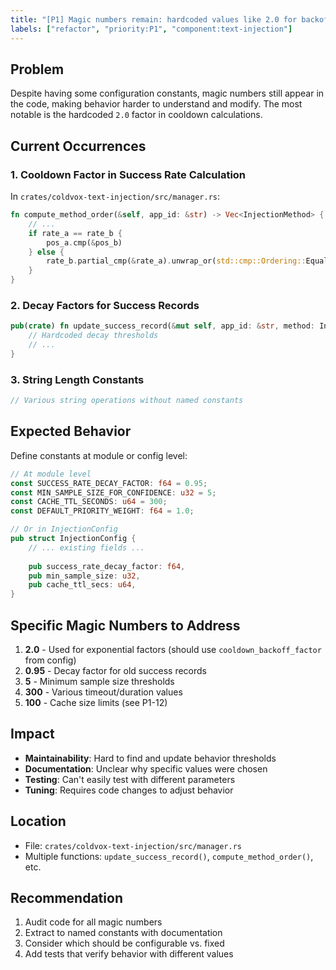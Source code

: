 ```yaml
---
title: "[P1] Magic numbers remain: hardcoded values like 2.0 for backoff factor"
labels: ["refactor", "priority:P1", "component:text-injection"]
---
```


## Problem

Despite having some configuration constants, magic numbers still appear in the code, making behavior harder to understand and modify. The most notable is the hardcoded `2.0` factor in cooldown calculations.

## Current Occurrences

### 1. Cooldown Factor in Success Rate Calculation

In `crates/coldvox-text-injection/src/manager.rs`:

```rust
fn compute_method_order(&self, app_id: &str) -> Vec<InjectionMethod> {
    // ...
    if rate_a == rate_b {
        pos_a.cmp(&pos_b)
    } else {
        rate_b.partial_cmp(&rate_a).unwrap_or(std::cmp::Ordering::Equal)
    }
}
```

### 2. Decay Factors for Success Records

```rust
pub(crate) fn update_success_record(&mut self, app_id: &str, method: InjectionMethod, success: bool) {
    // Hardcoded decay thresholds
    // ...
}
```

### 3. String Length Constants

```rust
// Various string operations without named constants
```

## Expected Behavior

Define constants at module or config level:

```rust
// At module level
const SUCCESS_RATE_DECAY_FACTOR: f64 = 0.95;
const MIN_SAMPLE_SIZE_FOR_CONFIDENCE: u32 = 5;
const CACHE_TTL_SECONDS: u64 = 300;
const DEFAULT_PRIORITY_WEIGHT: f64 = 1.0;

// Or in InjectionConfig
pub struct InjectionConfig {
    // ... existing fields ...
    
    pub success_rate_decay_factor: f64,
    pub min_sample_size: u32,
    pub cache_ttl_secs: u64,
}
```

## Specific Magic Numbers to Address

1. **2.0** - Used for exponential factors (should use `cooldown_backoff_factor` from config)
2. **0.95** - Decay factor for old success records
3. **5** - Minimum sample size thresholds
4. **300** - Various timeout/duration values
5. **100** - Cache size limits (see P1-12)

## Impact

- **Maintainability**: Hard to find and update behavior thresholds
- **Documentation**: Unclear why specific values were chosen
- **Testing**: Can't easily test with different parameters
- **Tuning**: Requires code changes to adjust behavior

## Location

- File: `crates/coldvox-text-injection/src/manager.rs`
- Multiple functions: `update_success_record()`, `compute_method_order()`, etc.

## Recommendation

1. Audit code for all magic numbers
2. Extract to named constants with documentation
3. Consider which should be configurable vs. fixed
4. Add tests that verify behavior with different values
